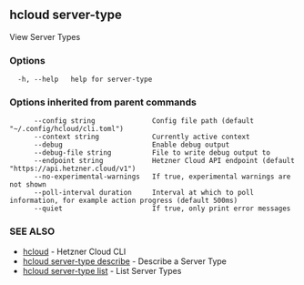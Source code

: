 ## hcloud server-type

View Server Types

### Options

```
  -h, --help   help for server-type
```

### Options inherited from parent commands

```
      --config string              Config file path (default "~/.config/hcloud/cli.toml")
      --context string             Currently active context
      --debug                      Enable debug output
      --debug-file string          File to write debug output to
      --endpoint string            Hetzner Cloud API endpoint (default "https://api.hetzner.cloud/v1")
      --no-experimental-warnings   If true, experimental warnings are not shown
      --poll-interval duration     Interval at which to poll information, for example action progress (default 500ms)
      --quiet                      If true, only print error messages
```

### SEE ALSO

* [hcloud](hcloud.md)	 - Hetzner Cloud CLI
* [hcloud server-type describe](hcloud_server-type_describe.md)	 - Describe a Server Type
* [hcloud server-type list](hcloud_server-type_list.md)	 - List Server Types
